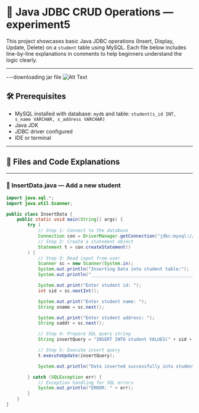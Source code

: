 # 📘 Java JDBC CRUD Operations — experiment5

This project showcases basic Java JDBC operations (Insert, Display, Update, Delete) on a `student` table using MySQL. Each file below includes line-by-line explanations in comments to help beginners understand the logic clearly.

---
---downloading jar file ![Alt Text](images/your-screenshot.png)



## 🛠 Prerequisites

- MySQL installed with database: `mydb` and table: `student(s_id INT, s_name VARCHAR, s_address VARCHAR)`
- Java JDK
- JDBC driver configured
- IDE or terminal

---

## 📂 Files and Code Explanations

---

### 🔹 InsertData.java — Add a new student

```java
import java.sql.*;
import java.util.Scanner;

public class InsertData {
    public static void main(String[] args) {
        try (
            // Step 1: Connect to the database
            Connection con = DriverManager.getConnection("jdbc:mysql://localhost/mydb", "root", "ace123101");
            // Step 2: Create a statement object
            Statement t = con.createStatement()
        ) {
            // Step 3: Read input from user
            Scanner sc = new Scanner(System.in);
            System.out.println("Inserting Data into student table:");
            System.out.println("________________________________________");

            System.out.print("Enter student id: ");
            int sid = sc.nextInt();

            System.out.print("Enter student name: ");
            String sname = sc.next();

            System.out.print("Enter student address: ");
            String saddr = sc.next();

            // Step 4: Prepare SQL query string
            String insertQuery = "INSERT INTO student VALUES(" + sid + ",'" + sname + "','" + saddr + "')";

            // Step 5: Execute insert query
            t.executeUpdate(insertQuery);

            System.out.println("Data inserted successfully into student table");

        } catch (SQLException err) {
            // Exception handling for SQL errors
            System.out.println("ERROR: " + err);
        }
    }
}

